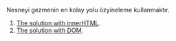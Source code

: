 Nesneyi gezmenin en kolay yolu özyineleme kullanmaktır.

1. [The solution with innerHTML](sandbox:innerhtml).
2. [The solution with DOM](sandbox:build-tree-dom).
